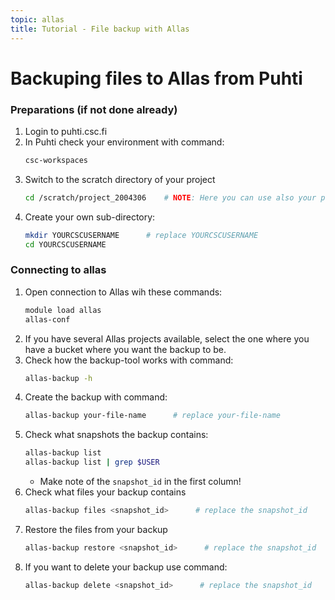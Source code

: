 ```yaml
---
topic: allas
title: Tutorial - File backup with Allas
---
```


# Backuping files to Allas from Puhti

### Preparations (if not done already)

1. Login to puhti.csc.fi
2. In Puhti check your environment with command:
   ```bash
   csc-workspaces
   ```
3. Switch to the scratch directory of your project 
   ```bash
   cd /scratch/project_2004306    # NOTE: Here you can use also your project
   ```
4. Create your own sub-directory:
   ```bash
   mkdir YOURCSCUSERNAME      # replace YOURCSCUSERNAME
   cd YOURCSCUSERNAME
   ```

### Connecting to allas

1. Open connection to Allas wih these commands:
   ```bash
   module load allas
   allas-conf 
   ```
2. If you have several Allas projects available, select the one where you have a bucket where you want the backup to be.
3. Check how the backup-tool works with command:
   ```bash
   allas-backup -h
   ```
4. Create the backup with command:
   ```bash
   allas-backup your-file-name      # replace your-file-name
   ```
5. Check what snapshots the backup contains:
   ```bash
   allas-backup list
   allas-backup list | grep $USER
   ```
   - Make note of the `snapshot_id` in the first column!
6. Check what files your backup contains
   ```bash
   allas-backup files <snapshot_id>      # replace the snapshot_id
   ```
7. Restore the files from your backup
   ```bash
   allas-backup restore <snapshot_id>      # replace the snapshot_id
   ```
8. If you want to delete your backup use command:
   ```bash
   allas-backup delete <snapshot_id>      # replace the snapshot_id
   ```